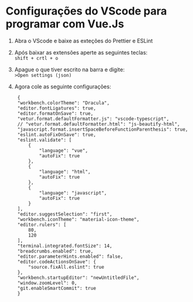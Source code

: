 # Configurações do VScode para programar com Vue.Js

1. Abra o VScode e baixe as exteções do Prettier e ESLint

 1. Após baixar as extensões aperte as seguintes teclas:<br>`shift + crtl + o` 
 
2. Apague o que tiver escrito na barra e digite:<br>`>Open settings (json)`

3. Agora cole as seguinte configurações:

        {
        "workbench.colorTheme": "Dracula",
        "editor.fontLigatures": true,
        "editor.formatOnSave": true,
        "vetur.format.defaultFormatter.js": "vscode-typescript",
        // "vetur.format.defaultFormatter.html": "js-beautify-html",
        "javascript.format.insertSpaceBeforeFunctionParenthesis": true,
        "eslint.autoFixOnSave": true,
        "eslint.validate": [
            {
                "language": "vue",
                "autoFix": true
            },
            {
                "language": "html",
                "autoFix": true
            },
            {
                "language": "javascript",
                "autoFix": true
            }
        ],
        "editor.suggestSelection": "first",
        "workbench.iconTheme": "material-icon-theme",
        "editor.rulers": [
            80,
            120
        ],
        "terminal.integrated.fontSize": 14,
        "breadcrumbs.enabled": true,
        "editor.parameterHints.enabled": false,
        "editor.codeActionsOnSave": {
            "source.fixAll.eslint": true
        },
        "workbench.startupEditor": "newUntitledFile",
        "window.zoomLevel": 0,
        "git.enableSmartCommit": true
        }

